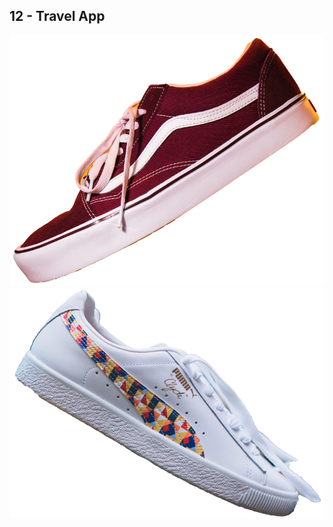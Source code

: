 ## 12 - Travel App
<img src="https://github.com/Abhishek930864/Project_1/blob/master/images/img_1.png?raw=true">
<img src="https://github.com/Abhishek930864/Project_1/blob/master/images/img_2.png" > 
